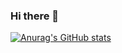 ### Hi there 👋

[![Anurag's GitHub stats](https://github-readme-stats.vercel.app/api?username=YuanJieSaMa)](https://github.com/anuraghazra/github-readme-stats)

